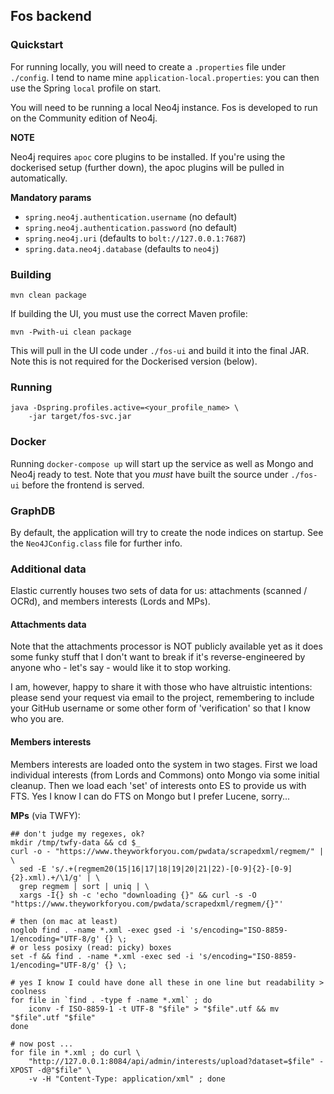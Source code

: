 ## Fos backend

### Quickstart

For running locally, you will need to create a `.properties` file under `./config`. I 
tend to name mine `application-local.properties`: you can then use the Spring `local`
profile on start.

You will need to be running a local Neo4j instance. Fos is developed to run on the 
Community edition of Neo4j.

**NOTE**

Neo4j requires `apoc` core plugins to be installed. If you're using the dockerised
setup (further down), the apoc plugins will be pulled in automatically.

**Mandatory params**

- `spring.neo4j.authentication.username` (no default)
- `spring.neo4j.authentication.password` (no default)
- `spring.neo4j.uri` (defaults to `bolt://127.0.0.1:7687`)
- `spring.data.neo4j.database` (defaults to `neo4j`)

### Building

```$bash
mvn clean package
```

If building the UI, you must use the correct Maven profile:

```$bash
mvn -Pwith-ui clean package
```

This will pull in the UI code under `./fos-ui` and build it into the final
JAR. Note this is not required for the Dockerised version (below).

### Running

```$bash
java -Dspring.profiles.active=<your_profile_name> \
    -jar target/fos-svc.jar
```

### Docker

Running `docker-compose up` will start up the service as well as Mongo and Neo4j
ready to test. Note that you _must_ have built the source under `./fos-ui` before
the frontend is served.

### GraphDB

By default, the application will try to create the node indices on startup. See
the `Neo4JConfig.class` file for further info.

### Additional data

Elastic currently houses two sets of data for us: attachments (scanned / OCRd), and members
interests (Lords and MPs).

#### Attachments data

Note that the attachments processor is NOT publicly available yet as it does some funky stuff
that I don't want to break if it's reverse-engineered by anyone who - let's say - would like it
to stop working.

I am, however, happy to share it with those who have altruistic intentions: please send your 
request via email to the project, remembering to include your GitHub username or some other form
of 'verification' so that I know who you are.

#### Members interests

Members interests are loaded onto the system in two stages. First we load individual interests
(from Lords and Commons) onto Mongo via some initial cleanup. Then we load each 'set' of interests
onto ES to provide us with FTS. Yes I know I can do FTS on Mongo but I prefer Lucene, sorry...

**MPs** (via TWFY):

```
## don't judge my regexes, ok?
mkdir /tmp/twfy-data && cd $_
curl -o - "https://www.theyworkforyou.com/pwdata/scrapedxml/regmem/" | \
  sed -E 's/.+(regmem20(15|16|17|18|19|20|21|22)-[0-9]{2}-[0-9]{2}.xml).+/\1/g' | \
  grep regmem | sort | uniq | \
  xargs -I{} sh -c 'echo "downloading {}" && curl -s -O "https://www.theyworkforyou.com/pwdata/scrapedxml/regmem/{}"'

# then (on mac at least)
noglob find . -name *.xml -exec gsed -i 's/encoding="ISO-8859-1/encoding="UTF-8/g' {} \;
# or less posixy (read: picky) boxes
set -f && find . -name *.xml -exec sed -i 's/encoding="ISO-8859-1/encoding="UTF-8/g' {} \;

# yes I know I could have done all these in one line but readability > coolness
for file in `find . -type f -name *.xml` ; do
    iconv -f ISO-8859-1 -t UTF-8 "$file" > "$file".utf && mv "$file".utf "$file"
done

# now post ...
for file in *.xml ; do curl \
    "http://127.0.0.1:8084/api/admin/interests/upload?dataset=$file" -XPOST -d@"$file" \
    -v -H "Content-Type: application/xml" ; done
```